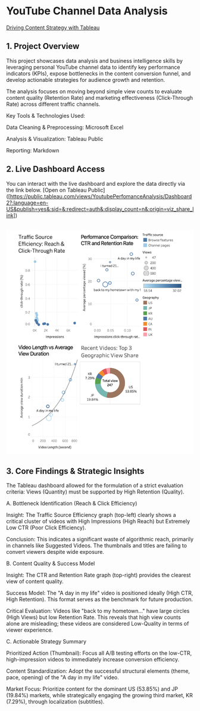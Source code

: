 # YouTube Channel Data Analysis 
<u>Driving Content Strategy with Tableau</u>

## 1. Project Overview

This project showcases data analysis and business intelligence skills by leveraging personal YouTube channel data to identify key performance indicators (KPIs), expose bottlenecks in the content conversion funnel, and develop actionable strategies for audience growth and retention.

The analysis focuses on moving beyond simple view counts to evaluate content quality (Retention Rate) and marketing effectiveness (Click-Through Rate) across different traffic channels.

Key Tools & Technologies Used:

Data Cleaning & Preprocessing: Microsoft Excel

Analysis & Visualization: Tableau Public

Reporting: Markdown


## 2. Live Dashboard Access


You can interact with the live dashboard and explore the data directly via the link below.
[Open on Tableau Public]
([https://public.tableau.com/views/YoutubePerfomanceAnalysis/Dashboard2?:language=en-US&publish=yes&:sid=&:redirect=auth&:display_count=n&:origin=viz_share_link])

<br> <!-- Add a line break for spacing -->
![Dashboard Preview](DASHBOARD_PREVIEW.png)  <!-- This tag displays the image -->


## 3. Core Findings & Strategic Insights


The Tableau dashboard allowed for the formulation of a strict evaluation criteria: Views (Quantity) must be supported by High Retention (Quality).

A. Bottleneck Identification (Reach & Click Efficiency)

Insight: The Traffic Source Efficiency graph (top-left) clearly shows a critical cluster of videos with High Impressions (High Reach) but Extremely Low CTR (Poor Click Efficiency).

Conclusion: This indicates a significant waste of algorithmic reach, primarily in channels like Suggested Videos. The thumbnails and titles are failing to convert viewers despite wide exposure.

B. Content Quality & Success Model

Insight: The CTR and Retention Rate graph (top-right) provides the clearest view of content quality.

Success Model: The "A day in my life" video is positioned ideally (High CTR, High Retention). This format serves as the benchmark for future production.

Critical Evaluation: Videos like "back to my hometown..." have large circles (High Views) but low Retention Rate. This reveals that high view counts alone are misleading; these videos are considered Low-Quality in terms of viewer experience.

C. Actionable Strategy Summary

Prioritized Action (Thumbnail): Focus all A/B testing efforts on the low-CTR, high-impression videos to immediately increase conversion efficiency.

Content Standardization: Adopt the successful structural elements (theme, pace, opening) of the "A day in my life" video.

Market Focus: Prioritize content for the dominant US (53.85%) and JP (19.84%) markets, while strategically engaging the growing third market, KR (7.29%), through localization (subtitles).
